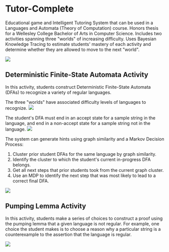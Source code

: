 # Tutor-Complete

Educational game and Intelligent Tutoring System that can be used in a Languages and Automata (Theory of Computation) course. Honors thesis for a Wellesley College Bachelor of Arts in Computer Science. Includes two activities spanning three "worlds" of increasing difficulty. Uses Bayesian Knowledge Tracing to estimate students' mastery of each activity and determine whether they are allowed to move to the next "world".

![](https://user-images.githubusercontent.com/6687333/230311531-df0a7740-46d1-4963-9f81-79963784c225.png)

## Deterministic Finite-State Automata Activity

In this activity, students construct Deterministic Finite-State Automata (DFAs) to recognize a variety of regular languages.

The three "worlds" have associated difficulty levels of languages to recognize.
![](https://user-images.githubusercontent.com/6687333/230311566-1a35d693-80bf-4e88-8313-4215d6a5d276.png)

The student's DFA must end in an accept state for a sample string in the language, and end in a non-accept state for a sample string not in the language.
![](https://user-images.githubusercontent.com/6687333/230311557-b1af1988-9304-4c8e-8884-6094a90fa574.png)

The system can generate hints using graph similarity and a Markov Decision Process:

1. Cluster prior student DFAs for the same language by graph similarity.
2. Identify the cluster to which the student's current in-progress DFA belongs.
3. Get all next steps that prior students took from the current graph cluster.
4. Use an MDP to identify the next step that was most likely to lead to a correct final DFA.

![](https://user-images.githubusercontent.com/6687333/230311596-3028ffeb-dc7a-4ce1-bac4-a81d674be540.png)

## Pumping Lemma Activity

In this activity, students make a series of choices to construct a proof using the pumping lemma that a given language is not regular. For example, one choice the student makes is to choose a reason why a particular string is a counterexample to the assertion that the language is regular.

![](https://user-images.githubusercontent.com/6687333/230311587-f31a080b-8d24-400e-b76c-0cf3f5d1ca6d.png)
